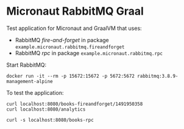 # Micronaut RabbitMQ Graal #

Test application for Micronaut and GraalVM that uses:

- RabbitMQ _fire-and-forget_ in package `example.micronaut.rabbitmq.fireandforget`
- RabbitMQ _rpc_ in package `example.micronaut.rabbitmq.rpc`

Start RabbitMQ:

```
docker run -it --rm -p 15672:15672 -p 5672:5672 rabbitmq:3.8.9-management-alpine
```

To test the application:

```
curl localhost:8080/books-fireandforget/1491950358
curl localhost:8080/analytics

curl -s localhost:8080/books-rpc
```
